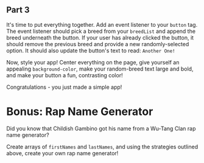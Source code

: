 <!-- # Dog Breed Picker

"What dog breed should I get next?" Isn't that the question we all ask ourselves? Well, today, we're going to answer that question.

## Part 1

Take a look at the [list of all breeds](https://dog.ceo/api/breeds/list/all) given to us by the Dog API. We're going to make a webpage with a button. When the user clicks on that button, it will suggest a random dog breed to the user.

Go ahead and create two files:

- `index.html`
- `script.js`

Before we get into how we're going to present or process our data, we need our data first. Copy + paste the JSON in the Dog API route posted above into your `script.js` file. Assign it to a variable - let's call it `APIResponse`. **Do not modify this object**. In the future, we won't have the luxury to modify our API response exactly how we want it. We'll have to process it once we receive it. -->

<!-- In your `index.html` file, import your JS file and create a `button` tag with the text "New Breed!". Above your button, create a header with the text "Dog Breed Picker". -->

<!-- ## Part 2

Look again at your `APIResponse` object. You can see that it has two keys: `status` (which should contain the value `"success"`) and `message`, which contains all of our dog breeds. Each of these breeds are a key in an object, and each of them have a value, all of which are arrays. Most of these arrays are empty, but a few contain several _sub-breeds_. -->

<!-- Create a new array, `breedList`. This array should contain each of the breeds, _including sub-breeds_. When there is a list of sub-breeds, append each one to the beginning of the primary breed name. Capitalize the first letter of each word.

For example, the `Bulldog` entry in the breed list, which reads: `bulldog: ["boston", "french"]` should be converted into `"Boston Bulldog, French Bulldog"`. By contrast, the entry `chihuahua: []` can be converted into simply `"Chihuahua"`. -->

## Part 3

It's time to put everything together. Add an event listener to your `button` tag. The event listener should pick a breed from your `breedList` and append the breed underneath the button. If your user has already clicked the button, it should remove the previous breed and provide a new randomly-selected option. It should also update the button's text to read: `Another One!`

Now, style your app! Center everything on the page, give yourself an appealing `background-color`, make your random-breed text large and bold, and make your button a fun, contrasting color!

Congratulations - you just made a simple app!

# Bonus: Rap Name Generator

Did you know that Childish Gambino got his name from a Wu-Tang Clan rap name generator?

Create arrays of `firstNames` and `lastNames`, and using the strategies outlined above, create your own rap name generator!
